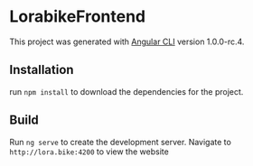 # LorabikeFrontend

This project was generated with [Angular CLI](https://github.com/angular/angular-cli) version 1.0.0-rc.4.

## Installation
run `npm install` to download the dependencies for the project.

## Build
Run `ng serve` to create the development server. Navigate to `http://lora.bike:4200` to view the website
